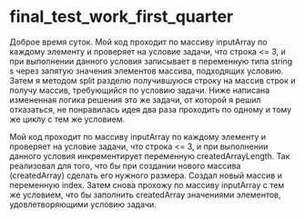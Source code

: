 # final_test_work_first_quarter

Доброе время суток. Мой код проходит по массиву inputArray по каждому элементу и проверяет на условие задачи, что строка <= 3, и при выполнении данного
условия записывает в переменную типа string s через запятую значения элементов массива, подходящих условию. Затем я методом split разделю получившуюся 
строку на массив строк и получу массив, требующийся по условию задачи. Ниже написана измененная логика решения это же задачи, от которой я решил отказаться, не понравилась идея два раза проходить по одному и тому же циклу с тем же условием.  




Мой код проходит по массиву inputArray по каждому элементу и проверяет на условие задачи, что строка <= 3, и при выполнении данного
условия инкрементирует переменную createdArrayLength. Так реализовал для того, что бы при создании нового массива (createdArray) сделать его нужного 
размера. Создал новый массив и переменную index. Затем снова прохожу по массиву inputArray с тем же условием, что бы заполнить createdArray значениями 
элементов, удовлетворяющими условию задачи. 

